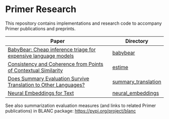 # Primer Research

This repository contains implementations and research code to accompany Primer publications and preprints.

|Paper|Directory|
|-|-|
|[BabyBear: Cheap inference triage for expensive language models](https://arxiv.org/abs/2205.11747)| [babybear](https://github.com/PrimerAI/primer-research/tree/main/babybear)|
|[Consistency and Coherence from Points of Contextual Similarity](https://arxiv.org/abs/2112.11638)| [estime](https://github.com/PrimerAI/primer-research/tree/main/estime)|
|[Does Summary Evaluation Survive Translation to Other Languages?](https://aclanthology.org/2022.naacl-main.173)| [summary_translation](https://github.com/PrimerAI/primer-research/tree/main/summary_translation)|
|[Neural Embeddings for Text](https://arxiv.org/abs/2208.08386)| [neural_embeddings](https://github.com/PrimerAI/primer-research/tree/main/neural_embeddings)|

See also summarization evaluation measures (and links to related Primer publications) in BLANC package: https://pypi.org/project/blanc

